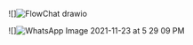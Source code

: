 ![]![FlowChat drawio](https://user-images.githubusercontent.com/51353092/143023460-74a8fe91-8e9a-4396-837b-819458d648e8.png)

![]![WhatsApp Image 2021-11-23 at 5 29 09 PM](https://user-images.githubusercontent.com/51353092/143023647-f3275b49-137b-498b-855f-bc680723a605.jpeg)
